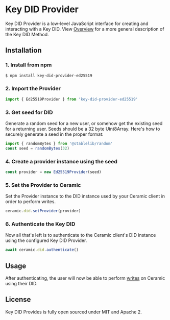 # Key DID Provider
Key DID Provider is a low-level JavaScript interface for creating and interacting with a Key DID. View [Overview]() for a more general description of the Key DID Method.

## **Installation**

### 1. Install from npm

``` sh
$ npm install key-did-provider-ed25519
```

### 2. Import the Provider

``` javascript
import { Ed25519Provider } from 'key-did-provider-ed25519'
```

### 3. Get seed for DID

Generate a random seed for a new user, or somehow get the existing seed for a returning user. Seeds should be a 32 byte Uint8Array. Here's how to securely generate a seed in the proper format:

``` javascript
import { randomBytes } from '@stablelib/random'
const seed = randomBytes(32)
```

### 4. Create a provider instance using the seed

``` js
const provider = new Ed25519Provider(seed)
```

### 5. Set the Provider to Ceramic

Set the Provider instance to the DID instance used by your Ceramic client in order to perform writes.
``` javascript
ceramic.did.setProvider(provider)
```

### 6. Authenticate the Key DID
Now all that's left is to authenticate to the Ceramic client's DID instance using the configured Key DID Provider.
``` js
await ceramic.did.authenticate()
```

## **Usage**
After authenticating, the user will now be able to perform [writes](writes.md) on Ceramic using their DID.

## **License**
Key DID Provides is fully open sourced under MIT and Apache 2.

</br>
</br>
</br>
